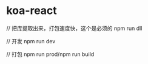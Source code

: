 # koa-react

// 把库提取出来，打包速度快，这个是必须的
npm run dll

// 开发
npm run dev

// 打包
npm run prod/npm run build

